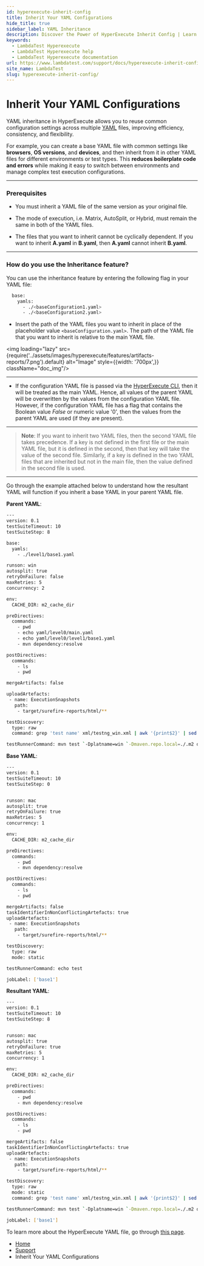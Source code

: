 ```yaml
---
id: hyperexecute-inherit-config
title: Inherit Your YAML Configurations
hide_title: true
sidebar_label: YAML Inheritance
description: Discover the Power of HyperExecute Inherit Config | Learn how to optimize your testing workflow with HyperExecute and inherit configurations seamlessly.!
keywords:
  - LambdaTest Hyperexecute
  - LambdaTest Hyperexecute help
  - LambdaTest Hyperexecute documentation
url: https://www.lambdatest.com/support/docs/hyperexecute-inherit-config/
site_name: LambdaTest
slug: hyperexecute-inherit-config/
---
```


<script type="application/ld+json"
      dangerouslySetInnerHTML={{ __html: JSON.stringify({
       "@context": "https://schema.org",
        "@type": "BreadcrumbList",
        "itemListElement": [{
          "@type": "ListItem",
          "position": 1,
          "name": "Home",
          "item": "https://www.lambdatest.com"
        },{
          "@type": "ListItem",
          "position": 2,
          "name": "Support",
          "item": "https://www.lambdatest.com/support/docs/"
        },{
          "@type": "ListItem",
          "position": 3,
          "name": "HyperExecute Concepts",
          "item": "https://www.lambdatest.com/support/docs/hyperexecute-inherit-config/"
        }]
      })
    }}
></script>

# Inherit Your YAML Configurations

YAML inheritance in HyperExecute allows you to reuse common configuration settings across multiple [YAML](/support/docs/deep-dive-into-hyperexecute-yaml) files, improving efficiency, consistency, and flexibility.

For example, you can create a base YAML file with common settings like **browsers**, **OS versions**, and **devices**, and then inherit from it in other YAML files for different environments or test types. This **reduces boilerplate code and errors** while making it easy to switch between environments and manage complex test execution configurations.

***
### Prerequisites

-   You must inherit a YAML file of the same version as your original file.
    
-   The mode of execution, i.e. Matrix, AutoSplit, or Hybrid, must remain the same in both of the YAML files.
    
-   The files that you want to inherit cannot be cyclically dependent. If you want to inherit **A.yaml** in **B.yaml**, then **A.yaml** cannot inherit **B.yaml**.
    
***
### How do you use the Inheritance feature?

You can use the inheritance feature by entering the following flag in your YAML file:

```bash
  base:
    yamls:
      - ./<baseConfiguration1.yaml>
      - ./<baseConfiguration2.yaml>
```
-   Insert the path of the YAML files you want to inherit in place of the placeholder value `<baseConfiguration.yaml>`. The path of the YAML file that you want to inherit is relative to the main YAML file. 

<img loading="lazy" src={require('../assets/images/hyperexecute/features/artifacts-reports/7.png').default} alt="Image" style={{width: '700px',}} className="doc_img"/>

***

-   If the configuration YAML file is passed via the [HyperExecute CLI](/support/docs/hyperexecute-cli-run-tests-on-hyperexecute-grid/), then it will be treated as the main YAML. Hence, all values of the parent YAML will be overwritten by the values from the configuration YAML file. However, if the configuration YAML file has a flag that contains the Boolean value _False_ or numeric value '0', then the values from the parent YAML are used (if they are present).




***

> **Note**: If you want to inherit two YAML files, then the second YAML file takes precedence. If a key is not defined in the first file or the main YAML file, but it is defined in the second, then that key will take the value of the second file. Similarly, if a key is defined in the two YAML files that are inherited but not in the main file, then the value defined in the second file is used.

***

Go through the example attached below to understand how the resultant YAML will function if you inherit a base YAML in your parent YAML file. 

**Parent YAML**:
```bash
---
version: 0.1
testSuiteTimeout: 10
testSuiteStep: 8

base:
  yamls:
    - ./level1/base1.yaml

runson: win
autosplit: true
retryOnFailure: false
maxRetries: 5
concurrency: 2

env:
  CACHE_DIR: m2_cache_dir

preDirectives:
  commands:
    - pwd
    - echo yaml/level0/main.yaml
    - echo yaml/level0/level1/base1.yaml
    - mvn dependency:resolve

postDirectives:
  commands:
    - ls
    - pwd

mergeArtifacts: false

uploadArtefacts:
 - name: ExecutionSnapshots
   path:
    - target/surefire-reports/html/**

testDiscovery:
  type: raw
  command: grep 'test name' xml/testng_win.xml | awk '{print$2}' | sed 's/name=//g' | sed 's/\x3e//g'

testRunnerCommand: mvn test `-Dplatname=win `-Dmaven.repo.local=./.m2 dependency:resolve `-DselectedTests=$test
```

**Base YAML**: 
```bash
---
version: 0.1
testSuiteTimeout: 10
testSuiteStep: 0


runson: mac
autosplit: true
retryOnFailure: true
maxRetries: 5
concurrency: 1

env:
  CACHE_DIR: m2_cache_dir

preDirectives:
  commands:
    - pwd
    - mvn dependency:resolve

postDirectives:
  commands:
    - ls
    - pwd

mergeArtifacts: false
taskIdentifierInNonConflictingArtefacts: true
uploadArtefacts:
 - name: ExecutionSnapshots
   path:
    - target/surefire-reports/html/**

testDiscovery:
  type: raw
  mode: static

testRunnerCommand: echo test

jobLabel: ['base1']
```


**Resultant YAML**: 
```bash
---
version: 0.1
testSuiteTimeout: 10
testSuiteStep: 8


runson: mac
autosplit: true
retryOnFailure: true
maxRetries: 5
concurrency: 1

env:
  CACHE_DIR: m2_cache_dir

preDirectives:
  commands:
    - pwd
    - mvn dependency:resolve

postDirectives:
  commands:
    - ls
    - pwd

mergeArtifacts: false
taskIdentifierInNonConflictingArtefacts: true
uploadArtefacts:
 - name: ExecutionSnapshots
   path:
    - target/surefire-reports/html/**

testDiscovery:
  type: raw
  mode: static
  command: grep 'test name' xml/testng_win.xml | awk '{print$2}' | sed 's/name=//g' | sed 's/\x3e//g'

testRunnerCommand: mvn test `-Dplatname=win `-Dmaven.repo.local=./.m2 dependency:resolve `-DselectedTests=$test

jobLabel: ['base1']

```

To learn more about the HyperExecute YAML file, go through [this page](/support/docs/deep-dive-into-hyperexecute-yaml). 

<nav aria-label="breadcrumbs">
  <ul className="breadcrumbs">
    <li className="breadcrumbs__item">
      <a className="breadcrumbs__link" target="_self" href="https://www.lambdatest.com">
        Home
      </a>
    </li>
    <li className="breadcrumbs__item">
      <a className="breadcrumbs__link" target="_self" href="https://www.lambdatest.com/support/docs/">
        Support
      </a>
    </li>
    <li className="breadcrumbs__item breadcrumbs__item--active">
      <span className="breadcrumbs__link">
        Inherit Your YAML Configurations
      </span>
    </li>
  </ul>
</nav>